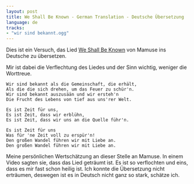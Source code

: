 ```yaml
---
layout: post
title: We Shall Be Known - German Translation - Deutsche Übersetzung
language: de
tracks:
- "wir sind bekannt.ogg"
---
```


Dies ist ein Versuch, das Lied
[We Shall Be Known](https://www.youtube.com/watch?v=IKKRVeCdX7I)
von Mamuse ins Deutsche zu übersetzen.

Mir ist dabei die Verflechtung des Liedes und der Sinn wichtig, weniger
die Worttreue.

```
Wir sind bekannt als die Gemeinschaft, die erhält,
Als die die sich drehen, um das Feuer zu schür'n.
Wir sind bekannt auszusään und wir ersteh'n
Die Frucht des Lebens von tief aus uns'rer Welt.

Es ist Zeit für uns,
Es ist Zeit, dass wir erblühn,
Es ist Zeit, dass wir uns an die Quelle führ'n.

Es ist Zeit für uns
Was für 'ne Zeit voll zu erspür'n!
Den großen Wandel führen wir mit Liebe an.
Den großen Wandel führen wir mit Liebe an.
```

Meine persönlichen Wertschätzung an dieser Stelle an Mamuse.
In einem Video sagten sie, dass das Lied geträumt ist.
Es ist so verflochten und eins, dass es mir fast schon heilig ist.
Ich konnte die Übersetzung nicht erträumen, deswegen ist es in
Deutsch nicht ganz so stark, schätze ich.

